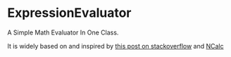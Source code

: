 # ExpressionEvaluator
A Simple Math Evaluator In One Class.

It is widely based on and inspired by [this post on stackoverflow](http://stackoverflow.com/questions/333737/evaluating-string-342-yield-int-18/333749) and [NCalc](https://ncalc.codeplex.com/)
